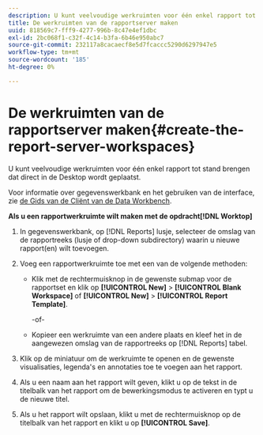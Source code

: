 ```yaml
---
description: U kunt veelvoudige werkruimten voor één enkel rapport tot stand brengen dat direct in de Desktop wordt geplaatst.
title: De werkruimten van de rapportserver maken
uuid: 818569c7-fff9-4277-996b-8c47e4ef1dbc
exl-id: 2bc068f1-c32f-4c14-b3fa-6b46e950abc7
source-git-commit: 232117a8cacaecf8e5d7fcaccc5290d6297947e5
workflow-type: tm+mt
source-wordcount: '185'
ht-degree: 0%

---
```


# De werkruimten van de rapportserver maken{#create-the-report-server-workspaces}

U kunt veelvoudige werkruimten voor één enkel rapport tot stand brengen dat direct in de Desktop wordt geplaatst.

Voor informatie over gegevenswerkbank en het gebruiken van de interface, zie [de Gids van de Cliënt van de Data Workbench](https://experienceleague.adobe.com/docs/data-workbench/using/client/t-open-ins.html).

**Als u een rapportwerkruimte wilt maken met de opdracht[!DNL Worktop]**

1. In gegevenswerkbank, op [!DNL Reports] lusje, selecteer de omslag van de rapportreeks (lusje of drop-down subdirectory) waarin u nieuwe rapport(en) wilt toevoegen.
1. Voeg een rapportwerkruimte toe met een van de volgende methoden:

   * Klik met de rechtermuisknop in de gewenste submap voor de rapportset en klik op **[!UICONTROL New]** > **[!UICONTROL Blank Workspace]** of **[!UICONTROL New]** > **[!UICONTROL Report Template]**.

      -of-

   * Kopieer een werkruimte van een andere plaats en kleef het in de aangewezen omslag van de rapportreeks op [!DNL Reports] tabel.

1. Klik op de miniatuur om de werkruimte te openen en de gewenste visualisaties, legenda&#39;s en annotaties toe te voegen aan het rapport.
1. Als u een naam aan het rapport wilt geven, klikt u op de tekst in de titelbalk van het rapport om de bewerkingsmodus te activeren en typt u de nieuwe titel.
1. Als u het rapport wilt opslaan, klikt u met de rechtermuisknop op de titelbalk van het rapport en klikt u op **[!UICONTROL Save]**.
